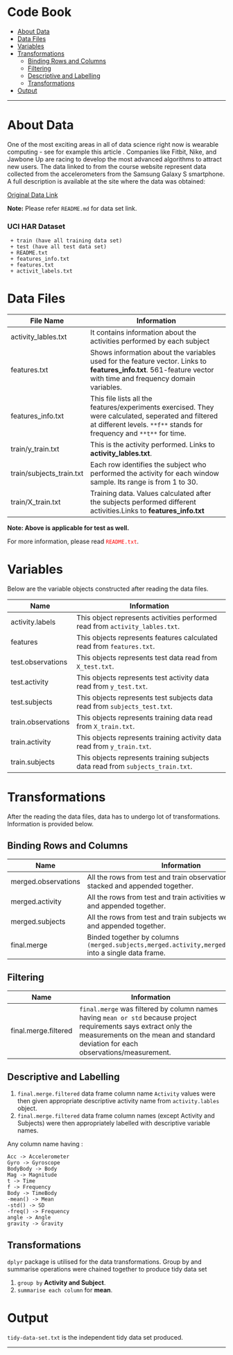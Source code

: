 # Code Book
- [About Data](#about-data)
- [Data Files](#data-files)
- [Variables](#variables)
- [Transformations](#transformations)
    - [Binding Rows and Columns](#binding-rows-and-columns)
    - [Filtering](#filtering)
    - [Descriptive and Labelling](#descriptive-and-labelling)
    - [Transformations](#transformations)
- [Output](#output)

*********
# About Data
One of the most exciting areas in all of data science right now is wearable computing - see for example this article . Companies like Fitbit, Nike, and Jawbone Up are racing to develop the most advanced algorithms to attract new users. The data linked to from the course website represent data collected from the accelerometers from the Samsung Galaxy S smartphone. A full description is available at the site where the data was obtained: 

[Original Data Link](http://archive.ics.uci.edu/ml/datasets/Human+Activity+Recognition+Using+Smartphones)

**Note:** Please refer `README.md` for data set link.

### UCI HAR Dataset
     + train (have all training data set)
     + test (have all test data set)
     + README.txt
     + features_info.txt
     + features.txt
     + activit_labels.txt

# Data Files

File Name                   |   Information
-----------------           |   ------------
activity_lables.txt         |   It contains information about the activities performed by each subject
features.txt                |   Shows information about the variables used for the feature vector. Links to **features_info.txt**. 561-feature vector with time and frequency domain variables.
features_info.txt           |   This file lists all the features/experiments exercised. They were calculated, seperated and filtered at different levels. `**f**` stands for frequency and `**t**` for time.
train/y_train.txt           |   This is the activity performed. Links to **activity_lables.txt**. 
train/subjects_train.txt    |   Each row identifies the subject who performed the activity for each window sample. Its range is from 1 to 30.
train/X_train.txt           |   Training data. Values calculated after the subjects performed different activities.Links to **features_info.txt**

**Note: Above is applicable for test as well.**

For more information, please read <span style="color:red;">`README.txt`</span>.

# Variables

Below are the variable objects constructed after reading the data files.

Name                        |   Information
-------------               |   -------------
activity.labels             |   This object represents activities performed read from `activity_lables.txt`.
features                    |   This objects represents features calculated read from `features.txt`.
test.observations           |   This objects represents test data read from `X_test.txt`.
test.activity               |   This objects represents test activity data read from `y_test.txt`.
test.subjects               |   This objects represents test subjects data read from `subjects_test.txt`.
train.observations          |   This objects represents training data read from `X_train.txt`.
train.activity              |   This objects represents training activity data read from `y_train.txt`.
train.subjects              |   This objects represents training subjects data read from `subjects_train.txt`.

# Transformations

After the reading the data files, data has to undergo lot of transformations. Information is provided below.

## Binding Rows and Columns
Name                        |   Information
-------------               |   -------------
merged.observations         |   All the rows from test and train observations were stacked and appended together.
merged.activity             |   All the rows from test and train activities were stacked and appended together.
merged.subjects             |   All the rows from test and train subjects were stacked and appended together.
final.merge                 |   Binded together by columns `(merged.subjects,merged.activity,merged.observations)` into a single data frame.

## Filtering
Name                        |   Information
-------------               |   -------------
final.merge.filtered        |   `final.merge` was filtered by column names having `mean or std` because project requirements says extract only the measurements on the mean and standard deviation for each observations/measurement.

## Descriptive and Labelling

1. `final.merge.filtered` data frame column name `Activity` values were then given appropriate descriptive activity name from `activity.lables` object. 
2. `final.merge.filtered` data frame column names (except Activity and Subjects) were then appropriately labelled with descriptive variable names. 

Any column name having :
```
Acc -> Accelerometer
Gyro -> Gyroscope
BodyBody -> Body
Mag -> Magnitude
t -> Time
f -> Frequency
Body -> TimeBody
-mean() -> Mean
-std() -> SD
-freq() -> Frequency
angle -> Angle
gravity -> Gravity
```

## Transformations

`dplyr` package is utilised for the data transformations. Group by and summarise operations were chained together to produce tidy data set

1. `group by` **Activity and Subject**.
2. `summarise each column` for **mean**.

# Output
`tidy-data-set.txt` is the independent tidy data set produced.

*******
